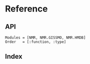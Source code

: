 # Reference

## API
```@autodocs
Modules = [NMR, NMR.GISSMO, NMR.HMDB]
Order   = [:function, :type]
```
## Index
```@index
```
